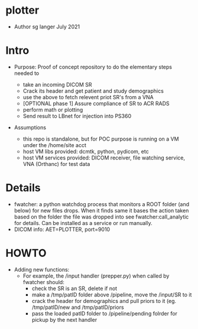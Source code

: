 # plotter
* Author sg langer July 2021

# Intro
* Purpose: Proof of concept repository to do the elementary steps needed to 
	* take an incoming DICOM SR
	* Crack its header and get patient and study demographics
	* use the above to fetch relevent priot SR's from a VNA
	* [OPTIONAL phase 1] Assure compliance of SR to ACR RADS
	* perform math or plotting
	* Send result to LBnet for injection into PS360

* Assumptions
	* this repo is standalone, but for POC purpose is running on a VM under the /home/site acct
	* host VM libs provided: dcmtk, python, pydicom, etc
	* host VM services provided: DICOM receiver, file watching service, VNA (Orthanc) for test data

# Details
* fwatcher: a python watchdog process that monitors a ROOT folder (and below) for new files drops. When it finds same it bases the action taken based on the folder the file was dropped into see fwatcher:call_analytic for details. Can be installed as a service or run manually. 
* DICOM info: AET=PLOTTER, port=9010

# HOWTO
* Adding new functions: 
	* For example, the /input handler (prepper.py) when called by fwatcher should: 
		* check the SR is an SR, delete if not 
		* make a /tmp/patID folder above /pipeline, move the /input/SR to it 
		* crack the header for demographics and pull priors to it (eg. /tmp/patID/new and /tmp/patID/priors
		* pass the loaded patID folder to /pipeline/pending folrder for pickup by the next handler

